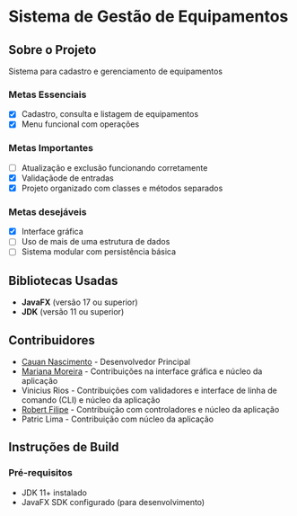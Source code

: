 # Sistema de Gestão de Equipamentos

## Sobre o Projeto
Sistema para cadastro e gerenciamento de equipamentos

### Metas Essenciais
- [x] Cadastro, consulta e listagem de equipamentos
- [x] Menu funcional com operações
### Metas Importantes
- [ ] Atualização e exclusão funcionando corretamente
- [x] Validaçãode de entradas
- [x] Projeto organizado com classes e métodos separados
### Metas desejáveis
- [x] Interface gráfica
- [ ] Uso de mais de uma estrutura de dados
- [ ] Sistema modular com persistência básica

## Bibliotecas Usadas
- **JavaFX** (versão 17 ou superior)
- **JDK** (versão 11 ou superior)

## Contribuidores
- [Cauan Nascimento](https://github.com/caunas) - Desenvolvedor Principal
- [Mariana Moreira](https://github.com/m4rimoreira) - Contribuições na interface gráfica e núcleo da aplicação
- Vinicius Rios - Contribuições com validadores e interface de linha de comando (CLI) e núcleo da aplicação
- [Robert Filipe](https://github.com/Lipe22md) - Contribuição com controladores e núcleo da aplicação
- Patric Lima - Contribuição com núcleo da aplicação

## Instruções de Build

### Pré-requisitos
- JDK 11+ instalado
- JavaFX SDK configurado (para desenvolvimento)